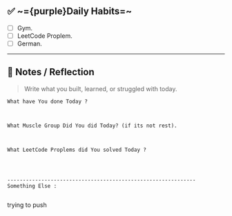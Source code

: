 
## ✅ ~={purple}Daily Habits=~
- [ ]  Gym.
- [ ]  LeetCode Proplem.
- [ ]  German.

---

## 🧠 Notes / Reflection

> Write what you built, learned, or struggled with today.

```
What have You done Today ?



What Muscle Group Did You did Today? (if its not rest).



What LeetCode Proplems did You solved Today ?




-------------------------------------------------------------
Something Else :


```

trying to push 
